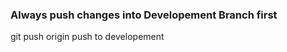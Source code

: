 ### Always push changes into Developement Branch first
git push origin <branch> 
push to developement
